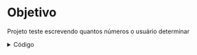 # Objetivo
Projeto teste escrevendo quantos números o usuário determinar 

<details>
<summary>Código</summary>

```c
programa
{
	inteiro num, quant_num
	
	funcao inicio()
	{
		escreva("Digite quantos números quer: ")
		leia(quant_num)

		para (num = 1; num <= quant_num; num++){
			escreva("Número: ", num, "\n")
		}
	}
}
```
</details>